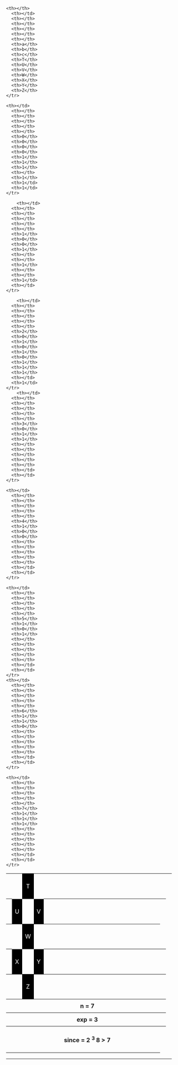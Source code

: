 <!DOCTYPE html>
<html>
<head>
<style>
table {
  border-collapse: collapse;
  width: 100%;
}
th, td {
  text-align: center;
  padding: 8px;
</style>
</head>
<body>
  <table>
    <tr>
      <th></th>
      <th></th>
	  <td style="background-color:#000000;"><p style="color:white"> T </td>
      <th></th>
      <th></th>
      <th></th>
      <th></th>
      <th></th>
      <th></th>
      <th></th>
      <th></th>
      <th></th>
      <th></th>
	  <th></th>
	  <th></th>
	  <th></th>
	  <th></th>
	  <th></td>
    </tr>
    <tr>
      <th></th>
	  <td style="background-color:#000000;"><p style="color:white"> U </td>
      <th></th>
      <td style="background-color:#000000;"><p style="color:white"> V </td>
      <th></th>
      <th></th>
      <th></th>
      <th></th>
      <th></th>
      <th></th>
      <th></th>
	  <th></th>
	  <th></th>
	  <th></th>
	  <th></th>
	  <th></th>
	  <th></td>
    </tr>
    <tr>
      <th></th>
      <th></th>
      <td style="background-color:#000000;"><p style="color:white"> W </td>
      <th></th>
      <th></th>
      <th></th>
      <th></th>
      <th></th>
      <th></th>
      <th></th>
	  <th></th>
	  <th></th>
	  <th></th>
	  <th></th>
	  <th></th>
	  <th></td>
    </tr>
	    <tr>
      <th></th>
	  	  <td style="background-color:#000000;"><p style="color:white"> X </td>
      <th></th>
      	  <td style="background-color:#000000;"><p style="color:white"> Y </td>
      <th></th>
      <th></th>
      <th></th>
      <th></th>
      <th></th>
      <th></th>
	  <th></th>
	  <th></th>
	  <th></th>
	  <th></th>
	  <th></th>
	  <th></th>
	  <th></td>
    </tr>
	  <th></th>
	  <th></th>
      <td style="background-color:#000000;"><p style="color:white"> Z </td>
      <th></th>
      <th></th>
      <th></th>
      <th></th>
      <th></th>
      <th></th>
      <th></th>
	  <th></th>
	  <th></th>
	  <th></th>
	  <th></th>
	  <th></th>
	  <th></th>
	  <th></td>
    </tr>
	<th></th>
	  <th></th>
      <th></td>
      <th></th>
      <th></th>
      <th></th>
      <th></th>
      <th>n = 7</th>
      <th></th>
      <th></th>
	  <th></th>
	  <th></th>
	  <th></th>
	  <th></th>
	  <th></th>
	  <th></th>
	  <th></td>
    </tr>
	<th></th>
	  <th></th>
      <th></td>
      <th></th>
      <th></th>
      <th></th>
      <th></th>
      <th>exp = 3</th>
      <th></th>
      <th></th>
	  <th></th>
	  <th></th>
	  <th></th>
	  <th></th>
	  <th></th>
	  <th></th>
	  <th></td>
    </tr>
	<th></th>
	  <th></th>
      <th></td>
      <th></th>
      <th></th>
      <th></th>
      <th></th>
      <th><p>since = 2 <sup>3 </sup> 8 > 7	</p></th>
      <th></th>
      <th></th>
	  <th></th>
	  <th></th>
	  <th></th>
	  <th></th>
	  <th></th>
	  <th></th>
	  <th></td>
    </tr>
<th></th>
      <th></td>
      <th></th>
      <th></th>
      <th></th>
      <th></th>
      <th></th>
      <th></th>	
      <th></th>
	  <th></th>
	  <th></th>
	  <th></th>
	  <th></th>
	  <th></th>
	  <th></th>
	  <th></th>
    </tr>
	
	<th></th>
      <th></td>
      <th></th>
      <th></th>
      <th></th>
      <th></th>
      <th></th>
      <th>a</th>      
	  <th>b</th>
	  <th>c</th>
	  <th>T</th>
	  <th>U</th>
	  <th>V</th>
	  <th>W</th>
	  <th>X</th>
	  <th>Y</th>
	  <th>Z</th>
    </tr>
	
	<th></td>
      <th></th>
      <th></th>
      <th></th>
      <th></th>
      <th></th>
      <th>0</th>
      <th>0</th>
	  <th>0</th>
	  <th>0</th>
	  <th>1</th>
	  <th>1</th>
	  <th>1</th>
	  <th></th>
	  <th>1</th>
	  <th>1</td>
	  <th>1</td>
    </tr>
	
		<th></td>
      <th></th>
      <th></th>
      <th></th>
      <th></th>
      <th></th>
      <th>1</th>
      <th>0</th>
	  <th>0</th>
	  <th>1</th>
	  <th></th>
	  <th></th>
	  <th>1</th>
	  <th></th>
	  <th></th>
	  <th>1</td>
	  <th></td>
    </tr>
	
		<th></td>
      <th></th>
      <th></th>
      <th></th>
      <th></th>
      <th></th>
      <th>2</th>
      <th>0</th>
	  <th>1</th>
	  <th>0</th>
	  <th>1</th>
	  <th>0</th>
	  <th>1</th>
	  <th>1</th>
	  <th>1</th>
	  <th></td>
	  <th>1</td>
    </tr>
		<th></td>
      <th></th>
      <th></th>
      <th></th>
      <th></th>
      <th></th>
      <th>3</th>
      <th>0</th>
	  <th>1</th>
	  <th>1</th>
	  <th></th>
	  <th></th>
	  <th></th>
	  <th></th>
	  <th></th>
	  <th></td>
	  <th></td>
    </tr>
	
	<th></td>
      <th></th>
      <th></th>
      <th></th>
      <th></th>
      <th></th>
      <th>4</th>
      <th>1</th>
	  <th>0</th>
	  <th>0</th>
	  <th></th>
	  <th></th>
	  <th></th>
	  <th></th>
	  <th></th>
	  <th></td>
	  <th></td>
    </tr>
	
	<th></td>
      <th></th>
      <th></th>
      <th></th>
      <th></th>
      <th></th>
      <th>5</th>
      <th>1</th>
	  <th>0</th>
	  <th>1</th>
	  <th></th>
	  <th></th>
	  <th></th>
	  <th></th>
	  <th></th>
	  <th></td>
	  <th></td>
    </tr>
	<th></td>
      <th></th>
      <th></th>
      <th></th>
      <th></th>
      <th></th>
      <th>6</th>
      <th>1</th>
	  <th>1</th>
	  <th>0</th>
	  <th></th>
	  <th></th>
	  <th></th>
	  <th></th>
	  <th></th>
	  <th></td>
	  <th></td>
    </tr>
	
	<th></td>
      <th></th>
      <th></th>
      <th></th>
      <th></th>
      <th></th>
      <th>7</th>
      <th>1</th>
	  <th>1</th>
	  <th>1</th>
	  <th></th>
	  <th></th>
	  <th></th>
	  <th></th>
	  <th></th>
	  <th></td>
	  <th></td>
    </tr>
	
  </table>
  </table>
</div>
</body>
</html>
